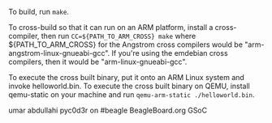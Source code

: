  To build, run `make`.

To cross-build so that it can run on an ARM platform, install a cross-compiler,
then run `CC=${PATH_TO_ARM_CROSS} make` where ${PATH_TO_ARM_CROSS} for the
Angstrom cross compilers would be "arm-angstrom-linux-gnueabi-gcc".  If you're
using the emdebian cross compilers, then it would be "arm-linux-gnueabi-gcc".

To execute the cross built binary, put it onto an ARM Linux system and invoke
helloworld.bin.  To execute the cross built binary on QEMU, install qemu-static
on your machine and run `qemu-arm-static ./helloworld.bin`.

umar abdullahi
pyc0d3r on #beagle
BeagleBoard.org GSoC 

